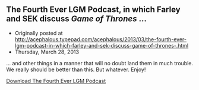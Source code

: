 ## The Fourth Ever LGM Podcast, in which Farley and SEK discuss <em>Game of Thrones</em> ...

 * Originally posted at http://acephalous.typepad.com/acephalous/2013/03/the-fourth-ever-lgm-podcast-in-which-farley-and-sek-discuss-game-of-thrones-.html
 * Thursday, March 28, 2013



... and other things in a manner that will no doubt land them in much trouble. We really should be better than this. But whatever. Enjoy!






[](http://www.lawyersgunsmoneyblog.com/podcast/gotsekfarley01.mp3)

[Download The Fourth Ever LGM Podcast](http://www.lawyersgunsmoneyblog.com/podcast/gotsekfarley01.mp3)

		
